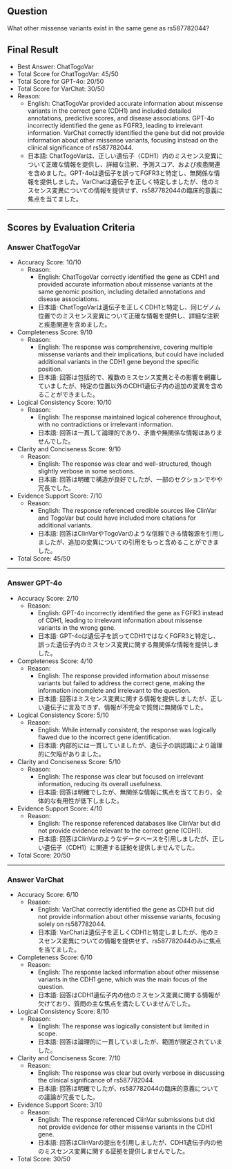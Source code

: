 ## Question

What other missense variants exist in the same gene as rs587782044?

## Final Result

- Best Answer: ChatTogoVar
- Total Score for ChatTogoVar: 45/50
- Total Score for GPT-4o: 20/50
- Total Score for VarChat: 30/50
- Reason:
  - English: ChatTogoVar provided accurate information about missense variants in the correct gene (CDH1) and included detailed annotations, predictive scores, and disease associations. GPT-4o incorrectly identified the gene as FGFR3, leading to irrelevant information. VarChat correctly identified the gene but did not provide information about other missense variants, focusing instead on the clinical significance of rs587782044.
  - 日本語: ChatTogoVarは、正しい遺伝子（CDH1）内のミスセンス変異について正確な情報を提供し、詳細な注釈、予測スコア、および疾患関連を含めました。GPT-4oは遺伝子を誤ってFGFR3と特定し、無関係な情報を提供しました。VarChatは遺伝子を正しく特定しましたが、他のミスセンス変異についての情報を提供せず、rs587782044の臨床的意義に焦点を当てました。

---

## Scores by Evaluation Criteria

### Answer ChatTogoVar
- Accuracy Score: 10/10
  - Reason: 
    - English: ChatTogoVar correctly identified the gene as CDH1 and provided accurate information about missense variants at the same genomic position, including detailed annotations and disease associations.
    - 日本語: ChatTogoVarは遺伝子を正しくCDH1と特定し、同じゲノム位置でのミスセンス変異について正確な情報を提供し、詳細な注釈と疾患関連を含めました。
- Completeness Score: 9/10
  - Reason: 
    - English: The response was comprehensive, covering multiple missense variants and their implications, but could have included additional variants in the CDH1 gene beyond the specific position.
    - 日本語: 回答は包括的で、複数のミスセンス変異とその影響を網羅していましたが、特定の位置以外のCDH1遺伝子内の追加の変異を含めることができました。
- Logical Consistency Score: 10/10
  - Reason: 
    - English: The response maintained logical coherence throughout, with no contradictions or irrelevant information.
    - 日本語: 回答は一貫して論理的であり、矛盾や無関係な情報はありませんでした。
- Clarity and Conciseness Score: 9/10
  - Reason: 
    - English: The response was clear and well-structured, though slightly verbose in some sections.
    - 日本語: 回答は明確で構造が良好でしたが、一部のセクションでやや冗長でした。
- Evidence Support Score: 7/10
  - Reason: 
    - English: The response referenced credible sources like ClinVar and TogoVar but could have included more citations for additional variants.
    - 日本語: 回答はClinVarやTogoVarのような信頼できる情報源を引用しましたが、追加の変異についての引用をもっと含めることができました。
- Total Score: 45/50

---

### Answer GPT-4o
- Accuracy Score: 2/10
  - Reason: 
    - English: GPT-4o incorrectly identified the gene as FGFR3 instead of CDH1, leading to irrelevant information about missense variants in the wrong gene.
    - 日本語: GPT-4oは遺伝子を誤ってCDH1ではなくFGFR3と特定し、誤った遺伝子内のミスセンス変異に関する無関係な情報を提供しました。
- Completeness Score: 4/10
  - Reason: 
    - English: The response provided information about missense variants but failed to address the correct gene, making the information incomplete and irrelevant to the question.
    - 日本語: 回答はミスセンス変異に関する情報を提供しましたが、正しい遺伝子に言及できず、情報が不完全で質問に無関係でした。
- Logical Consistency Score: 5/10
  - Reason: 
    - English: While internally consistent, the response was logically flawed due to the incorrect gene identification.
    - 日本語: 内部的には一貫していましたが、遺伝子の誤認識により論理的に欠陥がありました。
- Clarity and Conciseness Score: 5/10
  - Reason: 
    - English: The response was clear but focused on irrelevant information, reducing its overall usefulness.
    - 日本語: 回答は明確でしたが、無関係な情報に焦点を当てており、全体的な有用性が低下しました。
- Evidence Support Score: 4/10
  - Reason: 
    - English: The response referenced databases like ClinVar but did not provide evidence relevant to the correct gene (CDH1).
    - 日本語: 回答はClinVarのようなデータベースを引用しましたが、正しい遺伝子（CDH1）に関連する証拠を提供しませんでした。
- Total Score: 20/50

---

### Answer VarChat
- Accuracy Score: 6/10
  - Reason: 
    - English: VarChat correctly identified the gene as CDH1 but did not provide information about other missense variants, focusing solely on rs587782044.
    - 日本語: VarChatは遺伝子を正しくCDH1と特定しましたが、他のミスセンス変異についての情報を提供せず、rs587782044のみに焦点を当てました。
- Completeness Score: 6/10
  - Reason: 
    - English: The response lacked information about other missense variants in the CDH1 gene, which was the main focus of the question.
    - 日本語: 回答はCDH1遺伝子内の他のミスセンス変異に関する情報が欠けており、質問の主な焦点を満たしていませんでした。
- Logical Consistency Score: 8/10
  - Reason: 
    - English: The response was logically consistent but limited in scope.
    - 日本語: 回答は論理的に一貫していましたが、範囲が限定されていました。
- Clarity and Conciseness Score: 7/10
  - Reason: 
    - English: The response was clear but overly verbose in discussing the clinical significance of rs587782044.
    - 日本語: 回答は明確でしたが、rs587782044の臨床的意義についての議論が冗長でした。
- Evidence Support Score: 3/10
  - Reason: 
    - English: The response referenced ClinVar submissions but did not provide evidence for other missense variants in the CDH1 gene.
    - 日本語: 回答はClinVarの提出を引用しましたが、CDH1遺伝子内の他のミスセンス変異に関する証拠を提供しませんでした。
- Total Score: 30/50
